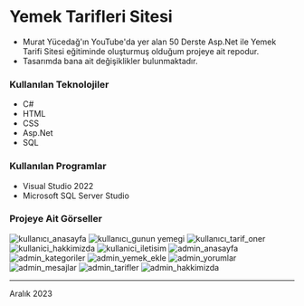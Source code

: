 # Yemek Tarifleri Sitesi

- Murat Yücedağ'ın YouTube'da yer alan 50 Derste Asp.Net ile Yemek Tarifi Sitesi eğitiminde oluşturmuş olduğum projeye ait repodur.
- Tasarımda bana ait değişiklikler bulunmaktadır.

### Kullanılan Teknolojiler
- C#
- HTML
- CSS
- Asp.Net
- SQL

### Kullanılan Programlar
- Visual Studio 2022
- Microsoft SQL Server Studio

### Projeye Ait Görseller
![kullanıcı_anasayfa]("YemekTarifleriGithub/anasayfa.png")
![kullanıcı_gunun yemegi]("YemekTarifleriGithub/gununyemegi.png")
![kullanıcı_tarif_oner]("YemekTarifleriGithub/tarifoner.png")
![kullanici_hakkimizda]("YemekTarifleriGithub/hakkimizda.png")
![kullanici_iletisim]("YemekTarifleriGithub/iletisim.png")
![admin_anasayfa]("YemekTarifleriGithub/adminanasayfa.png")
![admin_kategoriler]("YemekTarifleriGithub/kategoriler.png")
![admin_yemek_ekle]("YemekTarifleriGithub/yemekekleme.png")
![admin_yorumlar]("YemekTarifleriGithub/yorumlar.png")
![admin_mesajlar]("YemekTarifleriGithub/mesajlar.png")
![admin_tarifler]("YemekTarifleriGithub/tarifler.png")
![admin_hakkimizda]("YemekTarifleriGithub/hakkimizdaadmin.png")

---

Aralık 2023
